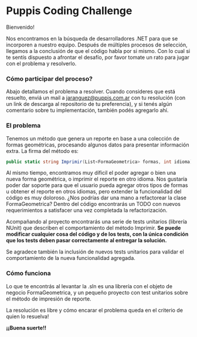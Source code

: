 # Puppis Coding Challenge

Bienvenido!

Nos encontramos en la búsqueda de desarrolladores .NET para que se incorporen a nuestro equipo. Después de múltiples procesos de selección, llegamos a la conclusión de que el código habla por si mismo. Con lo cual si te sentís dispuesto a afrontar el desafío, por favor tomate un rato para jugar con el problema y resolverlo.

### Cómo participar del proceso?

Abajo detallamos el problema a resolver. Cuando consideres que está resuelto, enviá un mail a jaranguez@puppis.com.ar con tu resolución (con un link de descarga al repositorio de tu preferencia), y si tenés algún comentario sobre tu implementación, también podés agregarlo ahí.

### El problema

Tenemos un método que genera un reporte en base a una colección de formas geométricas, procesando algunos datos para presentar información extra. La firma del método es:

```csharp
public static string Imprimir(List<FormaGeometrica> formas, int idioma)
```

Al mismo tiempo, encontramos muy díficil el poder agregar o bien una nueva forma geométrica, o imprimir el reporte en otro idioma. Nos gustaría poder dar soporte para que el usuario pueda agregar otros tipos de formas u obtener el reporte en otros idiomas, pero extender la funcionalidad del código es muy doloroso. ¿Nos podrías dar una mano a refactorear la clase FormaGeometrica? Dentro del código encontrarás un TODO con nuevos requerimientos a satisfacer una vez completada la refactorización.

Acompañando al proyecto encontrarás una serie de tests unitarios (librería NUnit) que describen el comportamiento del método Imprimir. **Se puede modificar cualquier cosa del código y de los tests, con la única condición que los tests deben pasar correctamente al entregar la solución.** 

Se agradece también la inclusión de nuevos tests unitarios para validar el comportamiento de la nueva funcionalidad agregada.

### Cómo funciona

Lo que te encontrás al levantar la .sln es una librería con el objeto de negocio FormaGeometrica, y un pequeño proyecto con test unitarios sobre el método de impresión de reporte.

La resolución es libre y cómo encarar el problema queda en el criterio de quien lo resuelva!

**¡¡Buena suerte!!**